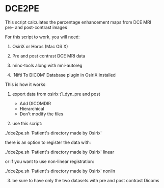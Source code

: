 # DCE2PE

This script calculates the percentage enhancement maps from DCE MRI pre- and post-contrast images

For this script to work, you will need:

 1) OsiriX or Horos (Mac OS X)

 2) Pre and post contrast DCE MRI data

 3) minc-tools along with mni-autoreg

 4) 'Nifti To DICOM' Database plugin in OsiriX installed


 This is how it works:

 1) export data from osirix 
 		t1_dyn_pre and post
 	- Add DICOMDIR 
 	- Hierarchical
 	- Don't modify the files
 
 2) use this script:

 ./dce2pe.sh 'Patient's directory made by Osirix'

 there is an option to register the data with:

 ./dce2pe.sh 'Patient's directory made by Osirix' linear

 or if you want to use non-linear registration:

 ./dce2pe.sh 'Patient's directory made by Osirix' nonlin

 
 3) be sure to have only the two datasets with pre and post 
  contrast Dicoms

